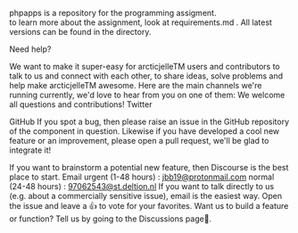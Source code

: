 phpapps  is a repository for the programming assigment.  
to learn more about the assignment, look at requirements.md .
All latest versions can be found in the directory.



Need help?

We want to make it super-easy for arcticjelleTM users and contributors to talk to us and connect with each other, to share ideas, solve problems and help make arcticjelleTM awesome. Here are the main channels we're running currently, we'd love to hear from you on one of them:
We welcome all questions and contributions!
Twitter



GitHub
If you spot a bug, then please raise an issue in the GitHub repository of the component in question. Likewise if you have developed a cool new feature or an improvement, please open a pull request, we'll be glad to integrate it!

If you want to brainstorm a potential new feature, then Discourse is the best place to start.
Email
urgent (1-48 hours) : jbb19@protonmail.com
normal (24-48 hours) : 97062543@st.deltion.nl
If you want to talk directly to us (e.g. about a commercially sensitive issue), email is the easiest way.
Open the issue and leave a 👍 to vote for your favorites. Want us to build a feature or function? Tell us by going to the Discussions page💬.

